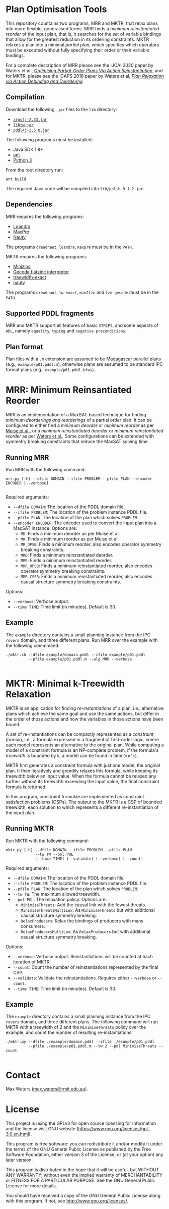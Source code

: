 # Plan Optimisation Tools

This repository countains two programs, MRR and MKTR, that relax plans into more flexible, generalised forms.
MRR finds a *minimum reinstantiated reorder* of the input plan, that is, it searches for the set of variable bindings that allow for the greatest reduction in its ordering constraints.
MKTR relaxes a plan into a minimal *partial plan*, which specifies which operators must be executed without fully specifying their order or their variable bindings.

For a complete description of MRR please see the IJCAI 2020 paper by Waters et al., [*Optimising Partial-Order Plans Via Action Reinstantiation*](https://www.ijcai.org/Proceedings/2020/573), and for MKTR, please see the ICAPS 2018 paper by Waters et al, [*Plan Relaxation via Action Debinding and Deordering*](https://www.aaai.org/ocs/index.php/ICAPS/ICAPS18/paper/viewPaper/17765)

## Compilation

Download the following `.jar` files to the `lib` directory:

* [`args4j-2.33.jar`](https://github.com/kohsuke/args4j)
* [`libtw.jar`](http://www.treewidth.com/treewidth/)
* [`pddl4j-3.5.0.jar`](https://github.com/pellierd/pddl4j)

The following programs must be installed:

* Java SDK 1.8+
* [ant](http://ant.apache.org)
* [Python 3](https://www.python.org/)

From the root directory run:
```
ant build
```
The required Java code will be compiled into `lib/pplib-0.1.2.jar`.

## Dependencies

MRR requires the following programs:

* [Loandra](https://github.com/jezberg/loandra)
* [MaxPre](https://github.com/Laakeri/maxpre)
* [Nauty](https://pallini.di.uniroma1.it/)

The programs `dreadnaut`, `loandra`, `maxpre` must be in the `PATH`.

MKTR requires the following programs:

* [Minizinc](http://www.minizinc.org)
* [Gecode flatzinc interpreter](http://www.gecode.org/flatzinc.html)
* [treewidth-exact](https://github.com/TCS-Meiji/treewidth-exact)
* [nauty](https://pallini.di.uniroma1.it/)

The programs `dreadnaut`, `tw-exact`, `mzn2fzn` and `fzn-gecode` must be in the `PATH`.

## Supported PDDL fragments

MRR and MKTR support all features of basic `STRIPS`, and some aspects of `ADL`, namely `equality`, `typing` and `negative preconditions`.

## Plan format

Plan files with a `.m` extension are assumed to be [Madagascar](https://research.ics.aalto.fi/software/sat/madagascar/) parallel plans (e.g., `example/p01.pddl.m`), otherwise plans are assumed to be standard IPC format plans (e.g., `example/p01.pddl.bfws`).


# MRR: Minimum Reinsantiated Reorder

MRR is an implementation of a MaxSAT-based technique for finding *minimum deorderings and reorderings* of a partial order plan. It can be configured to either find a *minimum deorder* or *minimum reorder* as per [Muise et al.](https://www.jair.org/index.php/jair/article/view/11024), or a *minimum reinstantiated deorder* or *minimum reinstantiated reorder* as per [Waters et al.](https://www.ijcai.org/Proceedings/2020/573).
Some configurations can be extended with symmetry breaking constraints that reduce the MaxSAT solving time.

## Running MRR

Run MRR with the following command:
```
mrr.py [-h] --dfile DOMAIN --ifile PROBLEM --pfile PLAN --encoder ENCODER [--verbose]
			  	 
```
Required arguments:

* `--dfile DOMAIN`: The location of the PDDL domain file.
* `--ifile PROBLEM`: The location of the problem instance PDDL file.
* `--pfile PLAN`: The location of the plan which solves `PROBLEM`.
* `--encoder ENCODER`: The encoder used to convert the input plan into a MaxSAT instance. Options are: 
	* `MD`: Finds a minimum deorder as per Muise et al.
	* `MR`: Finds a minimum reorder as per Muise et al.
	* `MR_OPSB`: Finds a minimum reorder, also encodes operator symmetry breaking constraints.
	* `MRD`: Finds a minimum reinstantiated deorder.
	* `MRR`: Finds a minimum reinstantiated reorder.
	* `MRR_OPSB`: Finds a minimum reinstantiated reorder, also encodes operator symmetry breaking constraints.
    * `MRR_CSSB`: Finds a minimum reinstantiated reorder, also encodes causal structure symmetry breaking constraints.
	
Options:

* `--verbose`: Verbose output.
* `--time TIME`: Time limit (in minutes). Default is 30.


## Example

The `example` directory contains a small planning instance from the IPC `rovers` domain, and three different plans. Run MRR over the example with the following commmand:

```
./mktr.sh --dfile example/domain.pddl --ifile example/p01.pddl
		  --pfile example/p01.pddl.m --alg MRR --verbose
			  	 
```

# MKTR: Minimal k-Treewidth Relaxation

MKTR is an application for finding *re-instantiations* of a plan, i.e., alternative plans which achieve the same goal and use the same actions, but differ in the order of those actions and how the variables in those actions have been bound.

A set of re-instantiations can be compactly represented as a *constraint formula*, i.e., a formula expressed in a fragment of first-order logic, where each model represents an alternative to the original plan.
While computing a model of a constraint formula is an NP-complete problem, if the formula's *treewidth* is bounded by `k`, a model can be found in time `O(n^k)`.

MKTR first generates a constraint formula with just one model, the original plan.
It then iteratively and greedily relaxes this formula, while keeping its treewidth below an input value.
When the formula cannot be relaxed any further without its treewidth exceeding the input value, the final constraint formula is returned.

In this program, constraint formulae are implemented as constraint satisfaction problems (CSPs).
The output to the MKTR is a CSP of bounded treewidth, each solution to which represents a different re-instantiation of the input plan.

## Running MKTR

Run MKTR with the following command:

```
mktr.py [-h] --dfile DOMAIN --ifile PROBLEM --pfile PLAN 
             --tw TW --pol POL 
             [--time TIME] [--validate] [--verbose] [--count] 	 
```
Required arguments:

* `--dfile DOMAIN`: The location of the PDDL domain file.
* `--ifile PROBLEM`: The location of the problem instance PDDL file.
* `--pfile PLAN`: The location of the plan which solves `PROBLEM`.
* `--tw TW`: The maximum allowed treewidth.
* `--pol POL`: The relaxation policy. Options are: 
	* `MinimiseThreats`: Add the causal link with the fewest threats.
	* `MinimiseThreatsMultiLex`: As `MinimiseThreats` but with additional causal structure symmetry breaking.
    * `RelaxProducers`: Relax the bindings of producers with many consumers.
	* `RelaxProducersMultiLex`: As `RelaxProducers` but with additional causal structure symmetry breaking.
  
Options:

* `--verbose`: Verbose output. Reinstantiations will be counted at each iteration of MKTR.
* `--count`: Count the number of reinstantiations represented by the final CSP.
* `--validate`: Validate the reinstantiations. Requires either `--verbose` or `--count`.
* `--time TIME`: Time limit (in minutes). Default is 30.

## Example

The `example` directory contains a small planning instance from the IPC `rovers` domain, and three different plans. The following command will run MKTR with a treewidth of 2 and the `MinimiseThreats` policy over the example, and count the number of resulting re-instantiations:

```
./mktr.py --dfile ./example/domain.pddl --ifile ./example/p01.pddl 
          --pfile ./example/p01.pddl.m --tw 2 --pol MinimiseThreats --count
			  	 
```

# Contact

Max Waters (max.waters@rmit.edu.au).
 
# License

This project is using the GPLv3 for open source licensing for information and the license visit GNU website (https://www.gnu.org/licenses/gpl-3.0.en.html).

This program is free software: you can redistribute it and/or modify it under the terms of the GNU General Public License as published by the Free Software Foundation, either version 3 of the License, or (at your option) any later version.

This program is distributed in the hope that it will be useful, but WITHOUT ANY WARRANTY; without even the implied warranty of MERCHANTABILITY or FITNESS FOR A PARTICULAR PURPOSE. See the GNU General Public License for more details.

You should have received a copy of the GNU General Public License along with this program. If not, see http://www.gnu.org/licenses/.
